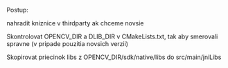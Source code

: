 Postup:

nahradit kniznice v thirdparty ak chceme novsie

Skontrolovat OPENCV_DIR a DLIB_DIR v CMakeLists.txt, tak aby smerovali spravne (v pripade pouzitia novsich verzii)

Skopirovat priecinok libs z OPENCV_DIR/sdk/native/libs do src/main/jniLibs

